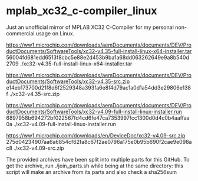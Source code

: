 # mplab_xc32_c-compiler_linux
Just an unofficial mirror of MPLAB XC32 C-Compiler for my personal non-commercial usage on Linux.

https://ww1.microchip.com/downloads/aemDocuments/documents/DEV/ProductDocuments/SoftwareTools/xc32-v4.35-full-install-linux-x64-installer.tar
56004fd681edd6513f8cbc5e88e2d453b9ba1a68dd063262649e9a8b540d2709  ./xc32-v4.35-full-install-linux-x64-installer.tar

https://ww1.microchip.com/downloads/aemDocuments/documents/DEV/ProductDocuments/SoftwareTools/xc32-v4.35-src.zip
e14eb173700d21f8d6f2529348a393fa6e8f4d79ac1a0d1a54dd3e29806e138f  ./xc32-v4.35-src.zip

https://ww1.microchip.com/downloads/aemDocuments/documents/DEV/ProductDocuments/SoftwareTools/xc32-v4.09-full-install-linux-installer.run
6897958b694272bf022567fd4cd6fe47ca7353997fcc1300d0d4c0b4aaffaa0a  ./xc32-v4.09-full-install-linux-installer.run

https://ww1.microchip.com/downloads/en/DeviceDoc/xc32-v4.09-src.zip
275d04234907aa6a6854cf62fa8c67f2ae0796a175e0b95b690f2cae9e098ac8  ./xc32-v4.09-src.zip

The provided archives have been split into multiple parts for this GitHub.
To get the archive, run ./join_parts.sh while being at the same directory:
this script will make an archive from its parts and also check a sha256sum
